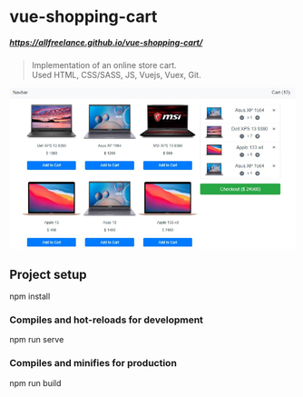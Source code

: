 # vue-shopping-cart
##### https://allfreelance.github.io/vue-shopping-cart/

> Implementation of an online store cart.<br>
> Used HTML, CSS/SASS, JS, Vuejs, Vuex, Git.

[![](https://github.com/allfreelance/vue-shopping-cart/blob/main/screen.jpg)](https://allfreelance.github.io/vue-shopping-cart/)

## Project setup
npm install

### Compiles and hot-reloads for development
npm run serve

### Compiles and minifies for production
npm run build


